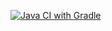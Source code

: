 [![Java CI with Gradle](https://github.com/EkaterinaKoro/rest/actions/workflows/gradle.yml/badge.svg?branch=main)](https://github.com/EkaterinaKoro/rest/actions/workflows/gradle.yml)